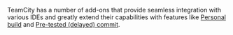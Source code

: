 [//]: # (title: Installing Tools)
[//]: # (auxiliary-id: Installing Tools)

TeamCity has a number of add-ons that provide seamless integration with various IDEs and greatly extend their capabilities with features like [Personal build](personal-build.md) and [Pre-tested (delayed) commit](pre-tested-delayed-commit.md).

<toc/>

